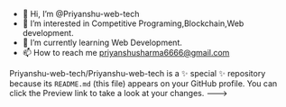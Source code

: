 - 👋 Hi, I’m @Priyanshu-web-tech
- 👀 I’m interested in Competitive Programing,Blockchain,Web development.
- 🌱 I’m currently learning Web Development.
- 📫 How to reach me priyanshusharma6666@gmail.com

Priyanshu-web-tech/Priyanshu-web-tech is a ✨ special ✨ repository because its `README.md` (this file) appears on your GitHub profile.
You can click the Preview link to take a look at your changes.
--->
